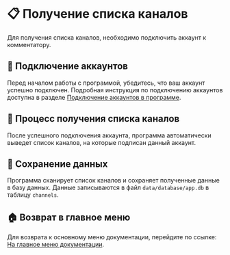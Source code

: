 # 📋 Получение списка каналов

Для получения списка каналов, необходимо подключить аккаунт к комментатору.

## 🔗 Подключение аккаунтов

Перед началом работы с программой, убедитесь, что ваш аккаунт успешно подключен. Подробная инструкция по подключению
аккаунтов доступна в разделе [Подключение аккаунтов в программе](Подключение_аккаунтов_в_программе.md).

## 🔄 Процесс получения списка каналов

После успешного подключения аккаунта, программа автоматически выведет список каналов, на которые подписан данный
аккаунт.

## 💾 Сохранение данных

Программа сканирует список каналов и сохраняет полученные данные в базу данных. Данные записываются в файл
<code>data/database/app.db</code> в таблицу <code>channels</code>.

## 🏠 Возврат в главное меню

Для возврата к основному меню документации, перейдите по ссылке: [На главное меню документации](doc.md).